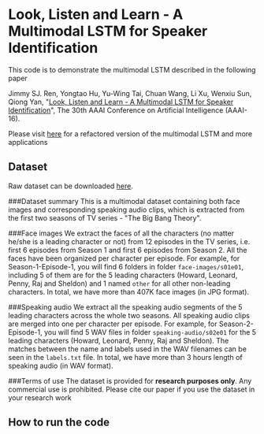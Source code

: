 # Look, Listen and Learn - A Multimodal LSTM for Speaker Identification

This code is to demonstrate the multimodal LSTM described in the following paper <br>

Jimmy SJ. Ren, Yongtao Hu, Yu-Wing Tai, Chuan Wang, Li Xu, Wenxiu Sun, Qiong Yan, 
"[Look, Listen and Learn - A Multimodal LSTM for Speaker Identification](http://www.jimmyren.com/papers/AAAI16_Ren.pdf)", The 30th AAAI Conference on Artificial Intelligence (AAAI-16). <br>

Please visit [here](https://github.com/jimmy-ren/vLSTM) for a refactored version of the multimodal LSTM and more applications <br>

## Dataset
Raw dataset can be downloaded [here](http://pan.baidu.com/s/1hrdNhiO).

###Dataset summary
This is a multimodal dataset containing both face images and corresponding speaking audio clips, which is extracted from the first two seasons of TV series - "The Big Bang Theory". 

###Face images
We extract the faces of all the characters (no matter he/she is a leading character or not) from 12 episodes in the TV series, i.e. first 6 episodes from Season 1 and first 6 episodes from Season 2. All the faces have been organized per character per episode. For example, for Season-1-Episode-1, you will find 6 folders in folder `face-images/s01e01`, including 5 of them are for the 5 leading characters (Howard, Leonard, Penny, Raj and Sheldon) and 1 named `other` for all other non-leading characters. In total, we have more than 407K face images (in JPG format).

###Speaking audio
We extract all the speaking audio segments of the 5 leading characters across the whole two seasons. All speaking audio clips are merged into one per character per episode. For example, for Season-2-Episode-1, you will find 5 WAV files in folder `speaking-audio/s02e01` for the 5 leading characters (Howard, Leonard, Penny, Raj and Sheldon). The matches between the name and labels used in the WAV filenames can be seen in the `labels.txt` file. In total, we have more than 3 hours length of speaking audio (in WAV format). 

###Terms of use
The dataset is provided for <b>research purposes only</b>. Any commercial use is prohibited. Please cite our paper if you use the dataset in your research work

## How to run the code





